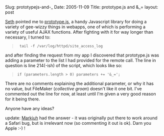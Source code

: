 Slug: prototypejs-and-_
Date: 2005-11-09
Title: prototype.js and &_=
layout: post

<a href="http:/truerwords.net">Seth</a> pointed me to <a href="http://prototype.conio.net/">prototype.js</a>, a handy Javascript library for doing a variety of gee-wizzy things in webapps, one of which is performing a variety of useful AJAX functions. After fighting with it for way longer than necessary, I turned to:

<blockquote><code> tail -f /var/log/httpd/site_access_log </code></blockquote>

and after finding the request from my app I discovered that prototype.js was adding a parameter to the list I had provided for the remote call. The line in question is line 214(-ish) of the script, which looks like so:

<blockquote><code>if (parameters.length &gt; 0) parameters += &#39;&amp;_=&#39;;</code></blockquote>

There are no comments explaining the additional parameter, or why it has no value, but FileMaker (*collective groan*) doesn&#39;t like it one bit. I&#39;ve commented out the line for now, at least until I&#39;m given a very good reason for it being there.

Anyone have any ideas?

update: <a href="http://blog.markjuh.net/markjuh/2005/9/26/unexpected_characters_when_using_prototy">Markjuh</a> had the answer - it was originally put there to work around a Safari bug, but is irrelevant now (so commenting it out is ok). Darn you Apple :-) !
